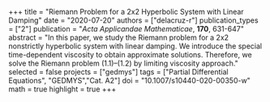 +++
title = "Riemann Problem for a 2x2 Hyperbolic System with Linear Damping"
date = "2020-07-20"
authors = ["delacruz-r"]
publication_types = ["2"]
publication = "*Acta Applicandae Mathematicae*, **170**, 631-647"
abstract = "In this paper, we study the Riemann problem for a 2x2 nonstrictly hyperbolic system with linear damping. We introduce the special time-dependent viscosity to obtain approximate solutions. Therefore, we solve the Riemann problem (1.1)–(1.2) by limiting viscosity approach."
selected = false
projects = ["gedmys"]
tags = ["Partial Differential Equations", "GEDMYS","Cat. A2"]
doi = "10.1007/s10440-020-00350-w"
math = true
highlight = true
+++
